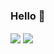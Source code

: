 ### Hello 👋

<!--
**biswarup14/biswarup14** is a ✨ _special_ ✨ repository because its `README.md` (this file) appears on your GitHub profile.

Here are some ideas to get you started:

- 🔭 I’m currently working on ...
- 🌱 I’m currently learning ...
- 👯 I’m looking to collaborate on ...
- 🤔 I’m looking for help with ...
- 💬 Ask me about ...
- 📫 How to reach me: ...
- 😄 Pronouns: ...
- ⚡ Fun fact: ...
-->
<img align="center" src="https://github-readme-stats.vercel.app/api?username=biswarup14&hide=contribs,prs&show_icons=true&theme=cobalt&align=center">
 
<img align="center" src="https://github-readme-stats.vercel.app/api/top-langs/?username=biswarup14&layout=compact&show_icons=true&theme=tokyonight">
  

